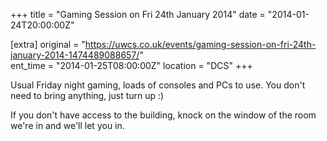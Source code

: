 +++
title = "Gaming Session on Fri 24th January 2014"
date = "2014-01-24T20:00:00Z"

[extra]
original = "https://uwcs.co.uk/events/gaming-session-on-fri-24th-january-2014-1474489088657/"    
ent_time = "2014-01-25T08:00:00Z"
location = "DCS"
+++

Usual Friday night gaming, loads of consoles and PCs to use. You don't need to bring anything, just turn up :)

If you don't have access to the building, knock on the window of the room we're in and we'll let you in.

